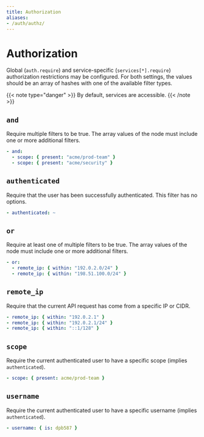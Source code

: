 ```yaml
---
title: Authorization
aliases:
- /auth/authz/
---
```


# Authorization

Global (`auth.require`) and service-specific (`services[*].require`) authorization restrictions may be configured. For both settings, the values should be an array of hashes with one of the available filter types.

{{< note type="danger" >}}
  By default, services are accessible.
{{< /note >}}


## `and`

Require multiple filters to be true. The array values of the node must include one or more additional filters.

```yaml
- and:
  - scope: { present: "acme/prod-team" }
  - scope: { present: "acme/security" }
```


## `authenticated`

Require that the user has been successfully authenticated. This filter has no options.

```yaml
- authenticated: ~
```


## `or`

Require at least one of multiple filters to be true. The array values of the node must include one or more additional filters.

```yaml
- or:
  - remote_ip: { within: "192.0.2.0/24" }
  - remote_ip: { within: "198.51.100.0/24" }
```


## `remote_ip`

Require that the current API request has come from a specific IP or CIDR.

```yaml
- remote_ip: { within: "192.0.2.1" }
- remote_ip: { within: "192.0.2.1/24" }
- remote_ip: { within: "::1/128" }
```


## `scope`

Require the current authenticated user to have a specific scope (implies `authenticated`).

```yaml
- scope: { present: acme/prod-team }
```


## `username`

Require the current authenticated user to have a specific username (implies `authenticated`).

```yaml
- username: { is: dpb587 }
```
